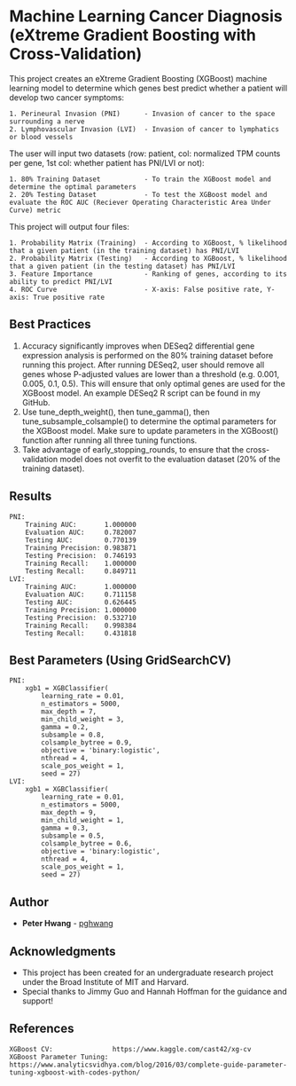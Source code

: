 # Machine Learning Cancer Diagnosis (eXtreme Gradient Boosting with Cross-Validation)
This project creates an eXtreme Gradient Boosting (XGBoost) machine learning model to determine which genes best predict whether a patient will develop two cancer symptoms: 

    1. Perineural Invasion (PNI)      - Invasion of cancer to the space surrounding a nerve
    2. Lymphovascular Invasion (LVI)  - Invasion of cancer to lymphatics or blood vessels

The user will input two datasets 
(row: patient, col: normalized TPM counts per gene, 1st col: whether patient has PNI/LVI or not):

    1. 80% Training Dataset           - To train the XGBoost model and determine the optimal parameters
    2. 20% Testing Dataset            - To test the XGBoost model and evaluate the ROC AUC (Reciever Operating Characteristic Area Under Curve) metric

This project will output four files:

    1. Probability Matrix (Training)  - According to XGBoost, % likelihood that a given patient (in the training dataset) has PNI/LVI
    2. Probability Matrix (Testing)   - According to XGBoost, % likelihood that a given patient (in the testing dataset) has PNI/LVI
    3. Feature Importance             - Ranking of genes, according to its ability to predict PNI/LVI
    4. ROC Curve                      - X-axis: False positive rate, Y-axis: True positive rate

## Best Practices

1. Accuracy significantly improves when DESeq2 differential gene expression analysis is performed on the 80% training dataset before running this project. After running DESeq2, user should remove all genes whose P-adjusted values are lower than a threshold (e.g. 0.001, 0.005, 0.1, 0.5). This will ensure that only optimal genes are used for the XGBoost model. An example DESeq2 R script can be found in my GitHub.
2. Use tune_depth_weight(), then tune_gamma(), then tune_subsample_colsample() to determine the optimal parameters for the XGBoost model. Make sure to update parameters in the XGBoost() function after running all three tuning functions.
3. Take advantage of early_stopping_rounds, to ensure that the cross-validation model does not overfit to the evaluation dataset (20% of the training dataset).

## Results

    PNI:
        Training AUC:       1.000000
        Evaluation AUC:     0.782007
        Testing AUC:        0.770139
        Training Precision: 0.983871
        Testing Precision:  0.746193
        Training Recall:    1.000000
        Testing Recall:     0.849711
    LVI:
        Training AUC:       1.000000
        Evaluation AUC:     0.711158
        Testing AUC:        0.626445
        Training Precision: 1.000000
        Testing Precision:  0.532710
        Training Recall:    0.998384
        Testing Recall:     0.431818

## Best Parameters (Using GridSearchCV)

    PNI:
        xgb1 = XGBClassifier(
            learning_rate = 0.01,
            n_estimators = 5000,
            max_depth = 7,
            min_child_weight = 3,
            gamma = 0.2,
            subsample = 0.8,
            colsample_bytree = 0.9,
            objective = 'binary:logistic',
            nthread = 4,
            scale_pos_weight = 1,
            seed = 27)
    LVI:
        xgb1 = XGBClassifier(
            learning_rate = 0.01,
            n_estimators = 5000,
            max_depth = 9,
            min_child_weight = 1,
            gamma = 0.3,
            subsample = 0.5,
            colsample_bytree = 0.6,
            objective = 'binary:logistic',
            nthread = 4,
            scale_pos_weight = 1,
            seed = 27)

## Author

* **Peter Hwang** - [pghwang](https://github.com/pghwang)

## Acknowledgments

* This project has been created for an undergraduate research project under the Broad Institute of MIT and Harvard.
* Special thanks to Jimmy Guo and Hannah Hoffman for the guidance and support!

## References

    XGBoost CV:               https://www.kaggle.com/cast42/xg-cv
    XGBoost Parameter Tuning: https://www.analyticsvidhya.com/blog/2016/03/complete-guide-parameter-tuning-xgboost-with-codes-python/

